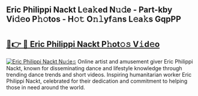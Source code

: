 ## Eric Philippi Nackt L𝚎a𝚔ed N𝚞𝚍e - Part-kby Vi𝚍𝚎o P𝚑𝚘tos - H𝚘𝚝 O𝚗𝚕yf𝚊ns L𝚎a𝚔s GqpPP

# <h2><a href="http://kf8gcy7.oniu.top/?m=Eric+Philippi+Nackt">🔗👉 🔴 Eric Philippi Nackt P𝚑ot𝚘𝚜 V𝚒d𝚎o</a></h2>

[![Eric Philippi Nackt Nu𝚍e𝚜](https://i.imgur.com/0qMVB7G.gif)](http://kf8gcy7.oniu.top/?m=Eric+Philippi+Nackt)
Online artist and amusement giver Eric Philippi Nackt, known for disseminating dance and lifestyle knowledge through trending dance trends and short videos. Inspiring humanitarian worker Eric Philippi Nackt, celebrated for their dedication and commitment to helping those in need around the world.  
